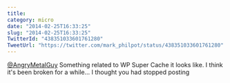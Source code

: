 ```yaml
---
title: 
category: micro
date: "2014-02-25T16:33:25"
slug: "2014-02-25T16:33:25"
TwitterId: "438351033601761280"
TweetUrl: "https://twitter.com/mark_philpot/status/438351033601761280"
---
```


[@AngryMetalGuy](https://twitter.com/AngryMetalGuy) Something related to WP
Super Cache it looks like. I think it's been broken for a while... I thought you
had stopped posting
